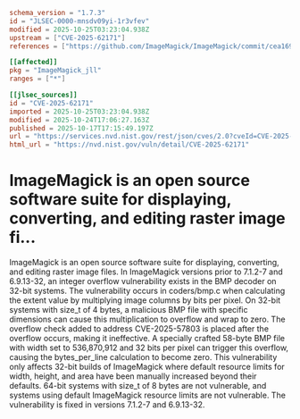```toml
schema_version = "1.7.3"
id = "JLSEC-0000-mnsdv09yi-1r3vfev"
modified = 2025-10-25T03:23:04.938Z
upstream = ["CVE-2025-62171"]
references = ["https://github.com/ImageMagick/ImageMagick/commit/cea1693e2ded51b4cc91c70c54096cbed1691c00", "https://github.com/ImageMagick/ImageMagick/security/advisories/GHSA-9pp9-cfwx-54rm"]

[[affected]]
pkg = "ImageMagick_jll"
ranges = ["*"]

[[jlsec_sources]]
id = "CVE-2025-62171"
imported = 2025-10-25T03:23:04.938Z
modified = 2025-10-24T17:06:27.163Z
published = 2025-10-17T17:15:49.197Z
url = "https://services.nvd.nist.gov/rest/json/cves/2.0?cveId=CVE-2025-62171"
html_url = "https://nvd.nist.gov/vuln/detail/CVE-2025-62171"
```

# ImageMagick is an open source software suite for displaying, converting, and editing raster image fi...

ImageMagick is an open source software suite for displaying, converting, and editing raster image files. In ImageMagick versions prior to 7.1.2-7 and 6.9.13-32, an integer overflow vulnerability exists in the BMP decoder on 32-bit systems. The vulnerability occurs in coders/bmp.c when calculating the extent value by multiplying image columns by bits per pixel. On 32-bit systems with size_t of 4 bytes, a malicious BMP file with specific dimensions can cause this multiplication to overflow and wrap to zero. The overflow check added to address CVE-2025-57803 is placed after the overflow occurs, making it ineffective. A specially crafted 58-byte BMP file with width set to 536,870,912 and 32 bits per pixel can trigger this overflow, causing the bytes_per_line calculation to become zero. This vulnerability only affects 32-bit builds of ImageMagick where default resource limits for width, height, and area have been manually increased beyond their defaults. 64-bit systems with size_t of 8 bytes are not vulnerable, and systems using default ImageMagick resource limits are not vulnerable. The vulnerability is fixed in versions 7.1.2-7 and 6.9.13-32.

